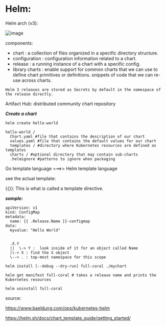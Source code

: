 # Helm:

Helm arch (v3):

![image](https://user-images.githubusercontent.com/72389059/199489877-50d97cc5-ea83-473c-a978-c267d70e6717.png)


components:
  -  chart : a collection of files organized in a specific directory structure.
  -  configuration : configuration information related to a chart.
  -  release : a running instance of a chart with a specific config.
  -  library charts : enable support for common charts that we can use to define chart primitives or definitions. snippets of code that we can re-use across charts.

`Helm 3 releases are stored as Secrets by default in the namespace of the release directly.`

 Artifact Hub: distributed community chart repository
 
***Create a chart***

`helm create hello-world`
```
hello-world /
  Chart.yaml #file that contains the description of our chart
  values.yaml #file that contains the default values for our chart
  templates / #directory where Kubernetes resources are defined as templates
  charts / #optional directory that may contain sub-charts
  .helmignore #patterns to ignore when packaging
```

 Go template language ===>> Helm template language
 
 see the actual template:
 


 
{{}}: This is what is called a template directive.

***sample:***
```
apiVersion: v1
kind: ConfigMap
metadata:
  name: {{ .Release.Name }}-configmap
data:
  myvalue: "Hello World"
 
```
``` 
  .X.Y
  ||  \-> Y :  look inside of it for an object called Name
  |\-> X : find the X object
  \--> . : top-most namespace for this scope
````


```
helm install [--debug --dry-run] full-coral ./mychart

helm get manifest full-coral # takes a release name and prints the Kubernetes resources 

helm uninstall full-coral

```


source:

https://www.baeldung.com/ops/kubernetes-helm

https://helm.sh/docs/chart_template_guide/getting_started/
